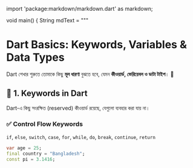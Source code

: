 import 'package:markdown/markdown.dart' as markdown;

void main() {
  String mdText = """
  # Dart Basics: Keywords, Variables & Data Types
  
  Dart শেখার শুরুতে তোমাকে কিছু **মূল ধারণা** বুঝতে হবে, যেমন **কীওয়ার্ড, ভেরিয়েবল ও ডাটা টাইপ**। 🚀

  ## 🔹 1. Keywords in Dart  
  Dart-এ কিছু সংরক্ষিত (reserved) কীওয়ার্ড রয়েছে, যেগুলো ব্যবহার করা যায় না।

  ### ✅ Control Flow Keywords  
  `if`, `else`, `switch`, `case`, `for`, `while`, `do`, `break`, `continue`, `return`  

  ```dart
  var age = 25;  
  final country = "Bangladesh";  
  const pi = 3.1416;
